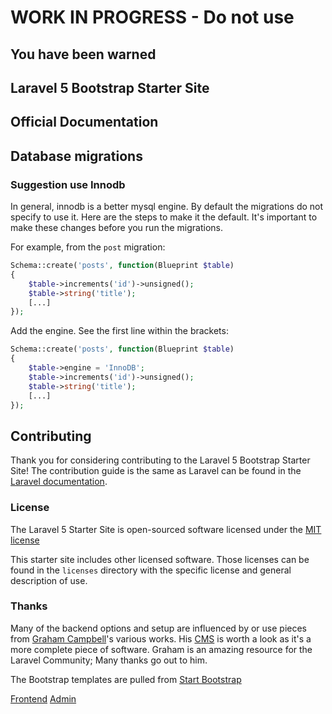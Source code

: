# WORK IN PROGRESS - Do not use
## You have been warned

## Laravel 5 Bootstrap Starter Site



## Official Documentation


## Database migrations

### Suggestion use Innodb
In general, innodb is a better mysql engine. By default the migrations do not specify to use it.
Here are the steps to make it the default. It's important to make these changes before you run 
the migrations.

For example, from the `post` migration:

```php
Schema::create('posts', function(Blueprint $table)
{
    $table->increments('id')->unsigned();
    $table->string('title');
    [...]
});
```
Add the engine. See the first line within the brackets:
```php
Schema::create('posts', function(Blueprint $table)
{
    $table->engine = 'InnoDB';
    $table->increments('id')->unsigned();
    $table->string('title');
    [...]
});
```

## Contributing

Thank you for considering contributing to the Laravel 5 Bootstrap Starter Site! The contribution guide is the same as
Laravel can be found in the [Laravel documentation](http://laravel.com/docs/contributions).

### License

The Laravel 5 Starter Site is open-sourced software licensed under the [MIT license](http://opensource.org/licenses/MIT)

This starter site includes other licensed software. Those licenses can be found in the `licenses` directory with the specific
license and general description of use.

### Thanks

Many of the backend options and setup are influenced by or use pieces from
[Graham Campbell](https://github.com/GrahamCampbell)'s various works. His [CMS](https://github.com/BootstrapCMS/CMS)
is worth a look as it's a more complete piece of software. Graham is an amazing resource for the Laravel Community;
Many thanks go out to him.

The Bootstrap templates are pulled from [Start Bootstrap](http://startboostrap.com)

[Frontend](http://ironsummitmedia.github.io/startbootstrap-modern-business/)
[Admin](http://ironsummitmedia.github.io/startbootstrap-sb-admin-2/)


